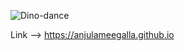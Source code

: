![Dino-dance](https://media.tenor.com/tjTuRuVRuNoAAAAM/dancing-dino-meme.gif)

Link --> https://anjulameegalla.github.io
